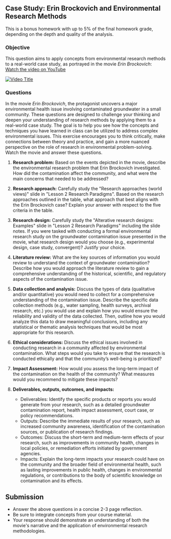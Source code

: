 ## Case Study: Erin Brockovich and Environmental Research Methods
This is a bonus homework with up to 5% of the final homework grade, depending on the depth and quality of the analysis.

### Objective 
This question aims to apply concepts from environmental research methods to a real-world case study, as portrayed in the movie *Erin Brockovich*: [Watch the video on YouTube](https://youtu.be/ERJ74tDM03s)

[![Video Title](https://img.youtube.com/vi/ERJ74tDM03s/0.jpg)](https://youtu.be/ERJ74tDM03s)

### Questions

In the movie *Erin Brockovich*, the protagonist uncovers a major environmental health issue involving contaminated groundwater in a small community. These questions are designed to challenge your thinking and deepen your understanding of research methods by applying them to a real-world case study. The goal is to help you see how the concepts and techniques you have learned in class can be utilized to address complex environmental issues. This exercise encourages you to think critically, make connections between theory and practice, and gain a more nuanced perspective on the role of research in environmental problem-solving. Watch the movie and answer these questions. 

1. **Research problem:** Based on the events depicted in the movie, describe the environmental research problem that Erin Brockovich investigated. How did the contamination affect the community, and what were the main concerns that needed to be addressed?

2. **Research approach:** Carefully study the "Research approaches (world views)" slide in "Lesson 2 Research Paradigms". Based on the research approaches outlined in the table, what approach that best aligns with the Erin Brockovich case? Explain your answer with respect to the five criteria in the table.
  
3. **Research design:** Carefully study the "Alterative research designs: Examples" slide in "Lesson 2 Research Paradigms" including the slide notes. If you were tasked with conducting a formal environmental research study on the groundwater contamination issue presented in the movie, what research design would you choose (e.g., experimental design, case study, convergent)? Justify your choice.

4. **Literature review:** What are the key sources of information you would review to understand the context of groundwater contamination? Describe how you would approach the literature review to gain a comprehensive understanding of the historical, scientific, and regulatory aspects of the contamination issue. 

5. **Data collection and analysis:** Discuss the types of data (qualitative and/or quantitative) you would need to collect for a comprehensive understanding of the contamination issue. Describe the specific data collection methods (e.g., water sampling, health surveys, archival research, etc.) you would use and explain how you would ensure the reliability and validity of the data collected. Then, outline how you would analyze this data to draw meaningful conclusions, including any statistical or thematic analysis techniques that would be most appropriate for this research.

6. **Ethical considerations:** Discuss the ethical issues involved in conducting research in a community affected by environmental contamination. What steps would you take to ensure that the research is conducted ethically and that the community’s well-being is prioritized?

7. **Impact Assessment:** How would you assess the long-term impact of the contamination on the health of the community? What measures would you recommend to mitigate these impacts?

8. **Deliverables, outputs, outcomes, and impacts:** 
    - Deliverables: Identify the specific products or reports you would generate from your research, such as a detailed groundwater contamination report, health impact assessment, court case, or policy recommendations.
    - Outputs: Describe the immediate results of your research, such as increased community awareness, identification of the contamination sources, or publication of research findings.
    - Outcomes: Discuss the short-term and medium-term effects of your research, such as improvements in community health, changes in local policies, or remediation efforts initiated by government agencies.
    - Impacts: Explain the long-term impacts your research could have on the community and the broader field of environmental health, such as lasting improvements in public health, changes in environmental regulations, or contributions to the body of scientific knowledge on contamination and its effects.


## Submission 
- Answer the above questions in a concise 2-3 page reflection.
- Be sure to integrate concepts from your course material.
- Your response should demonstrate an understanding of both the movie's narrative and the application of environmental research methodologies.
